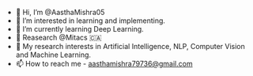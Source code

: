 - 👋 Hi, I’m @AasthaMishra05
- 👀 I’m interested in learning and implementing.
- 🌱 I’m currently learning Deep Learning.
- 🍁  Reasearch @Mitacs 🇨🇦
- 🤖 My research interests in Artificial Intelligence, NLP, Computer Vision and Machine Learning.
- 📫 How to reach me - aasthamishra79736@gmail.com


<!---
AasthaMishra05/AasthaMishra05 is a ✨ special ✨ repository because its `README.md` (this file) appears on your GitHub profile.
You can click the Preview link to take a look at your changes.
--->
